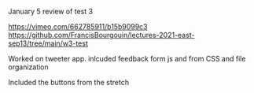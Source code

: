 <!-- @format -->

January 5
review of test 3

https://vimeo.com/662785911/b15b9099c3
https://github.com/FrancisBourgouin/lectures-2021-east-sep13/tree/main/w3-test

Worked on tweeter app. inlcuded feedback form js and from CSS and file organization

Included the buttons from the stretch
